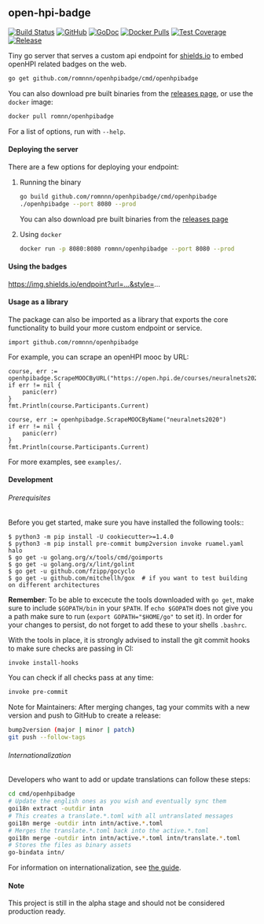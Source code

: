## open-hpi-badge

[![Build Status](https://travis-ci.com/romnnn/openhpibadge.svg?branch=master)](https://travis-ci.com/romnnn/openhpibadge)
[![GitHub](https://img.shields.io/github/license/romnnn/openhpibadge)](https://github.com/romnnn/openhpibadge)
[![GoDoc](https://godoc.org/github.com/romnnn/openhpibadge?status.svg)](https://godoc.org/github.com/romnnn/openhpibadge) [![Docker Pulls](https://img.shields.io/docker/pulls/romnn/openhpibadge)](https://hub.docker.com/r/romnn/openhpibadge) [![Test Coverage](https://codecov.io/gh/romnnn/openhpibadge/branch/master/graph/badge.svg)](https://codecov.io/gh/romnnn/openhpibadge)
[![Release](https://img.shields.io/github/release/romnnn/openhpibadge)](https://github.com/romnnn/openhpibadge/releases/latest)

Tiny go server that serves a custom api endpoint for [shields.io](https://img.shields.io) to embed openHPI related badges on the web.

```bash
go get github.com/romnnn/openhpibadge/cmd/openhpibadge
```

You can also download pre built binaries from the [releases page](https://github.com/romnnn/openhpibadge/releases), or use the `docker` image:

```bash
docker pull romnn/openhpibadge
```

For a list of options, run with `--help`.

#### Deploying the server
There are a few options for deploying your endpoint:

1. Running the binary 
    ```bash
    go build github.com/romnnn/openhpibadge/cmd/openhpibadge
    ./openhpibadge --port 8080 --prod
    ```

    You can also download pre built binaries from the [releases page](https://github.com/romnnn/openhpibadge/releases)

2. Using `docker`
    ```bash
    docker run -p 8080:8080 romnn/openhpibadge --port 8080 --prod
    ```

#### Using the badges
https://img.shields.io/endpoint?url=...&style=...

#### Usage as a library

The package can also be imported as a library that exports the core functionality to build your more custom endpoint or service.

```golang
import github.com/romnnn/openhpibadge
```

For example, you can scrape an openHPI mooc by URL:

```golang
course, err := openhpibadge.ScrapeMOOCByURL("https://open.hpi.de/courses/neuralnets2020")
if err != nil {
    panic(err)
}
fmt.Println(course.Participants.Current)
```

```golang
course, err := openhpibadge.ScrapeMOOCByName("neuralnets2020")
if err != nil {
    panic(err)
}
fmt.Println(course.Participants.Current)
```

For more examples, see `examples/`.


#### Development

######  Prerequisites

Before you get started, make sure you have installed the following tools::

    $ python3 -m pip install -U cookiecutter>=1.4.0
    $ python3 -m pip install pre-commit bump2version invoke ruamel.yaml halo
    $ go get -u golang.org/x/tools/cmd/goimports
    $ go get -u golang.org/x/lint/golint
    $ go get -u github.com/fzipp/gocyclo
    $ go get -u github.com/mitchellh/gox  # if you want to test building on different architectures

**Remember**: To be able to excecute the tools downloaded with `go get`, 
make sure to include `$GOPATH/bin` in your `$PATH`.
If `echo $GOPATH` does not give you a path make sure to run
(`export GOPATH="$HOME/go"` to set it). In order for your changes to persist, 
do not forget to add these to your shells `.bashrc`.

With the tools in place, it is strongly advised to install the git commit hooks to make sure checks are passing in CI:
```bash
invoke install-hooks
```

You can check if all checks pass at any time:
```bash
invoke pre-commit
```

Note for Maintainers: After merging changes, tag your commits with a new version and push to GitHub to create a release:
```bash
bump2version (major | minor | patch)
git push --follow-tags
```

###### Internationalization

Developers who want to add or update translations can follow these steps:
```bash
cd cmd/openhpibadge
# Update the english ones as you wish and eventually sync them
goi18n extract -outdir intn
# This creates a translate.*.toml with all untranslated messages
goi18n merge -outdir intn intn/active.*.toml
# Merges the translate.*.toml back into the active.*.toml
goi18n merge -outdir intn intn/active.*.toml intn/translate.*.toml
# Stores the files as binary assets
go-bindata intn/
```

For information on internationalization, see [the guide](https://github.com/nicksnyder/go-i18n).

#### Note

This project is still in the alpha stage and should not be considered production ready.
